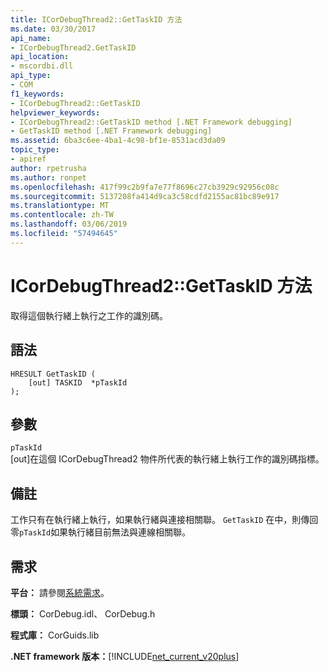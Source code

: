 ```yaml
---
title: ICorDebugThread2::GetTaskID 方法
ms.date: 03/30/2017
api_name:
- ICorDebugThread2.GetTaskID
api_location:
- mscordbi.dll
api_type:
- COM
f1_keywords:
- ICorDebugThread2::GetTaskID
helpviewer_keywords:
- ICorDebugThread2::GetTaskID method [.NET Framework debugging]
- GetTaskID method [.NET Framework debugging]
ms.assetid: 6ba3c6ee-4ba1-4c98-bf1e-8531acd3da09
topic_type:
- apiref
author: rpetrusha
ms.author: ronpet
ms.openlocfilehash: 417f99c2b9fa7e77f8696c27cb3929c92956c08c
ms.sourcegitcommit: 5137208fa414d9ca3c58cdfd2155ac81bc89e917
ms.translationtype: MT
ms.contentlocale: zh-TW
ms.lasthandoff: 03/06/2019
ms.locfileid: "57494645"
---
```

# <a name="icordebugthread2gettaskid-method"></a>ICorDebugThread2::GetTaskID 方法
取得這個執行緒上執行之工作的識別碼。  
  
## <a name="syntax"></a>語法  
  
```  
HRESULT GetTaskID (  
    [out] TASKID  *pTaskId  
);  
```  
  
## <a name="parameters"></a>參數  
 `pTaskId`  
 [out]在這個 ICorDebugThread2 物件所代表的執行緒上執行工作的識別碼指標。  
  
## <a name="remarks"></a>備註  
 工作只有在執行緒上執行，如果執行緒與連接相關聯。 `GetTaskID` 在中，則傳回零`pTaskId`如果執行緒目前無法與連線相關聯。  
  
## <a name="requirements"></a>需求  
 **平台：** 請參閱[系統需求](../../../../docs/framework/get-started/system-requirements.md)。  
  
 **標頭：** CorDebug.idl、 CorDebug.h  
  
 **程式庫：** CorGuids.lib  
  
 **.NET framework 版本：**[!INCLUDE[net_current_v20plus](../../../../includes/net-current-v20plus-md.md)]
